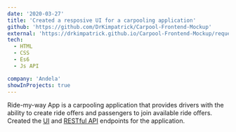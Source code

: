 ```yaml
---
date: '2020-03-27'
title: 'Created a resposive UI for a carpooling application'
github: 'https://github.com/DrKimpatrick/Carpool-Frontend-Mockup'
external: 'https://drkimpatrick.github.io/Carpool-Frontend-Mockup/request_ride.html'
tech:
  - HTML
  - CSS
  - Es6
  - Js API

company: 'Andela'
showInProjects: true
---
```


Ride-my-way App is a carpooling application that provides drivers with the ability to create ride oﬀers and passengers to join available ride oﬀers. Created the [UI](https://drkimpatrick.github.io/Carpool-Frontend-Mockup/request_ride.html) and [RESTful API](https://github.com/DrKimpatrick/Carpool_Backend_API/tree/master) endpoints for the application.
